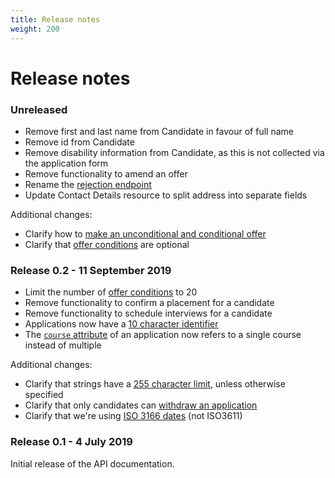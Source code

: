 ```yaml
---
title: Release notes
weight: 200
---
```


# Release notes

### Unreleased

- Remove first and last name from Candidate in favour of full name
- Remove id from Candidate
- Remove disability information from Candidate, as this is not collected via the application form
- Remove functionality to amend an offer
- Rename the [rejection endpoint](/reject-an-application)
- Update Contact Details resource to split address into separate fields

Additional changes:

- Clarify how to [make an unconditional and conditional offer](/make-an-offer)
- Clarify that [offer conditions](/make-an-offer/#attributes) are optional

### Release 0.2 - 11 September 2019

- Limit the number of [offer conditions](/make-an-offer/#attributes) to 20
- Remove functionality to confirm a placement for a candidate
- Remove functionality to schedule interviews for a candidate
- Applications now have a [10 character identifier](/resources-and-their-attributes/#application)
- The [`course` attribute](/retrieve-a_single-application) of an application now refers to a single course instead of multiple

Additional changes:

- Clarify that strings have a [255 character limit](/resources-and-their-attributes/#strings), unless otherwise specified
- Clarify that only candidates can [withdraw an application](/resources-and-their-attributes/#withdrawal)
- Clarify that we're using [ISO 3166 dates](/#codes-and-reference-data) (not ISO3611)

### Release 0.1 - 4 July 2019

Initial release of the API documentation.
